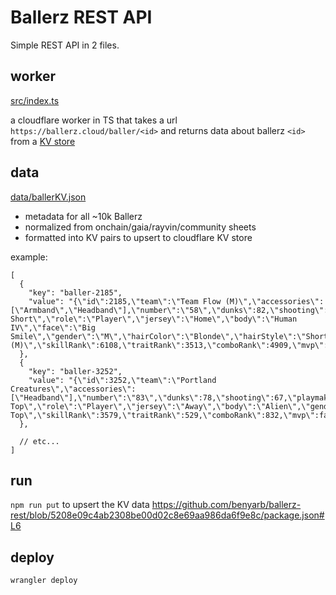 # Ballerz REST API

Simple REST API in 2 files.


## worker
[src/index.ts](https://github.com/benyarb/ballerz-rest/blob/main/src/index.ts)

a cloudflare worker in TS that takes a url `https://ballerz.cloud/baller/<id>` and returns data about ballerz `<id>` from a [KV store](https://developers.cloudflare.com/kv/)

## data
[data/ballerKV.json](https://github.com/benyarb/ballerz-rest/blob/main/data/ballerKV.json)

- metadata for all ~10k Ballerz
- normalized from onchain/gaia/rayvin/community sheets
- formatted into KV pairs to upsert to cloudflare KV store



example:
```
[
  {
    "key": "baller-2185",
    "value": "{\"id\":2185,\"team\":\"Team Flow (M)\",\"accessories\":[\"Armband\",\"Headband\"],\"number\":\"58\",\"dunks\":82,\"shooting\":80,\"playmaking\":60,\"defense\":90,\"overall\":78,\"nftContract\":\"A.8b148183c28ff88f.Gaia.NFT\",\"nftID\":\"1574\",\"nftSlug\":\"A.8b148183c28ff88f.Gaia.NFT:1574\",\"hair\":\"Blonde Short\",\"role\":\"Player\",\"jersey\":\"Home\",\"body\":\"Human IV\",\"face\":\"Big Smile\",\"gender\":\"M\",\"hairColor\":\"Blonde\",\"hairStyle\":\"Short (M)\",\"skillRank\":6108,\"traitRank\":3513,\"comboRank\":4909,\"mvp\":false}"
  },
  {
    "key": "baller-3252",
    "value": "{\"id\":3252,\"team\":\"Portland Creatures\",\"accessories\":[\"Headband\"],\"number\":\"83\",\"dunks\":78,\"shooting\":67,\"playmaking\":98,\"defense\":78,\"overall\":80.25,\"nftContract\":\"A.8b148183c28ff88f.Gaia.NFT\",\"nftID\":\"7151\",\"nftSlug\":\"A.8b148183c28ff88f.Gaia.NFT:7151\",\"hair\":\"Flat Top\",\"role\":\"Player\",\"jersey\":\"Away\",\"body\":\"Alien\",\"gender\":\"M\",\"hairColor\":\"Black\",\"hairStyle\":\"Flat Top\",\"skillRank\":3579,\"traitRank\":529,\"comboRank\":832,\"mvp\":false}"
  },

  // etc...
]
```

## run 
`npm run put` to upsert the KV data
https://github.com/benyarb/ballerz-rest/blob/5208e09c4ab2308be00d02c8e69aa986da6f9e8c/package.json#L6

## deploy
`wrangler deploy`
